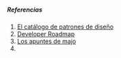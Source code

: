 ##### Referencias
1. [El catálogo de patrones de diseño](https://refactoring.guru/es/design-patterns/catalog)
2. [Developer Roadmap](https://roadmap.sh/)
3. [Los apuntes de majo](https://losapuntesdemajo.vercel.app/)
4. 